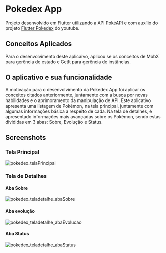 # Pokedex App

Projeto desenvolvido em Flutter utilizando a API [PokéAPI](https://pokeapi.co/) e com auxílio do projeto [Flutter Pokedex](https://www.youtube.com/watch?v=3xUsD0XRa04&list=PLHAtJbrQ17AVj0LJEc955109XpX925Pt1&index=1) do youtube.  

## Conceitos Aplicados

Para o desenvolvimento deste aplicaivo, aplicou se os conceitos de MobX para gerência de estado e GetIt para gerência de instâncias.

## O aplicativo e sua funcionalidade

A motivação para o desenvolvimento da Pokedex App foi aplicar os conceitos citados anteriormente, juntamente com a busca por novas habilidades e o aprimoramento da manipulação de API. Este aplicativo apresenta uma listagem de Pokémon, na tela principal, juntamente com algumas informações básica a respeito de cada. Na tela de detalhes, é apresentado informações mais avançadas sobre os Pokémon, sendo estas divididas em 3 abas: Sobre, Evolução e Status. 

## Screenshots 

### Tela Principal 
![pokedex_telaPrincipal](https://user-images.githubusercontent.com/57146734/87866376-6c07a700-c957-11ea-9060-04463fbdc156.jpg)

### Tela de Detalhes

#### Aba Sobre
![pokedex_teladetalhe_abaSobre](https://user-images.githubusercontent.com/57146734/87866380-7164f180-c957-11ea-85c8-ab1de5299ea9.jpg)

#### Aba evolução
![pokedex_teladetalhe_abaEvolucao](https://user-images.githubusercontent.com/57146734/87866381-71fd8800-c957-11ea-8a90-2a4bf669b1cd.jpg)

#### Aba Status
![pokedex_teladetalhe_abaStatus](https://user-images.githubusercontent.com/57146734/87866383-72961e80-c957-11ea-86f8-26d91baef5c1.jpg)



